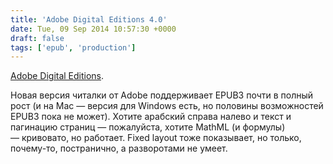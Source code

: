 ```yaml
---
title: 'Adobe Digital Editions 4.0'
date: Tue, 09 Sep 2014 10:57:30 +0000
draft: false
tags: ['epub', 'production']
---
```


[Adobe Digital Editions](http://www.adobe.com/solutions/ebook/digital-editions.html).

Новая версия читалки от Adobe поддерживает EPUB3 почти в полный рост (и на Mac — версия для Windows есть, но половины возможностей EPUB3 пока не может). Хотите арабский справа налево и текст и пагинацию страниц — пожалуйста, хотите MathML (и формулы) — кривовато, но работает. Fixed layout тоже показывает, но только, почему-то, постранично, а разворотами не умеет.